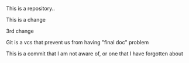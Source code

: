 This is a repository..

This is a change

3rd change

Git is a vcs that prevent us from having "final doc" problem

This is a commit that I am not aware of, or one that I have forgotten about